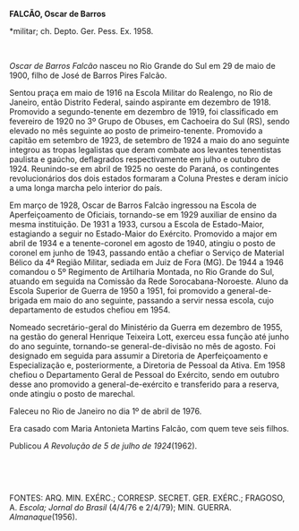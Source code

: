 **FALCÃO, Oscar de Barros**

\*militar; ch. Depto. Ger. Pess. Ex. 1958.

 

*Oscar de Barros Falcão* nasceu no Rio Grande do Sul em 29 de maio de
1900, filho de José de Barros Pires Falcão.

Sentou praça em maio de 1916 na Escola Militar do Realengo, no Rio de
Janeiro, então Distrito Federal, saindo aspirante em dezembro de 1918.
Promovido a segundo-tenente em dezembro de 1919, foi classificado em
fevereiro de 1920 no 3º Grupo de Obuses, em Cachoeira do Sul (RS), sendo
elevado no mês seguinte ao posto de primeiro-tenente. Promovido a
capitão em setembro de 1923, de setembro de 1924 a maio do ano seguinte
integrou as tropas legalistas que deram combate aos levantes tenentistas
paulista e gaúcho, deflagrados respectivamente em julho e outubro de
1924. Reunindo-se em abril de 1925 no oeste do Paraná, os contingentes
revolucionários dos dois estados formaram a Coluna Prestes e deram
início a uma longa marcha pelo interior do país.

Em março de 1928, Oscar de Barros Falcão ingressou na Escola de
Aperfeiçoamento de Oficiais, tornando-se em 1929 auxiliar de ensino da
mesma instituição. De 1931 a 1933, cursou a Escola de Estado-Maior,
estagiando a seguir no Estado-Maior do Exército. Promovido a major em
abril de 1934 e a tenente-coronel em agosto de 1940, atingiu o posto de
coronel em junho de 1943, passando então a chefiar o Serviço de Material
Bélico da 4ª Região Militar, sediada em Juiz de Fora (MG). De 1944 a
1946 comandou o 5º Regimento de Artilharia Montada, no Rio Grande do
Sul, atuando em seguida na Comissão da Rede Sorocabana-Noroeste. Aluno
da Escola Superior de Guerra de 1950 a 1951, foi promovido a
general-de-brigada em maio do ano seguinte, passando a servir nessa
escola, cujo departamento de estudos chefiou em 1954.

Nomeado secretário-geral do Ministério da Guerra em dezembro de 1955, na
gestão do general Henrique Teixeira Lott, exerceu essa função até junho
do ano seguinte, tornando-se general-de-divisão no mês de agosto. Foi
designado em seguida para assumir a Diretoria de Aperfeiçoamento e
Especialização e, posteriormente, a Diretoria de Pessoal da Ativa. Em
1958 chefiou o Departamento Geral de Pessoal do Exército, sendo em
outubro desse ano promovido a general-de-exército e transferido para a
reserva, onde atingiu o posto de marechal.

Faleceu no Rio de Janeiro no dia 1º de abril de 1976.

Era casado com Maria Antonieta Martins Falcão, com quem teve seis
filhos.

Publicou *A Revolução de 5 de julho de* *1924*(1962).

 

 

FONTES: ARQ. MIN. EXÉRC.; CORRESP. SECRET. GER. EXÉRC.; FRAGOSO, A.
*Escola; Jornal do Brasil* (4/4/76 e 2/4/79); MIN. GUERRA.
*Almanaque*(1956).

 
